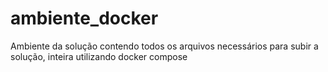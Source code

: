 # ambiente_docker
Ambiente da solução contendo todos os arquivos necessários para subir a solução, inteira utilizando docker compose

